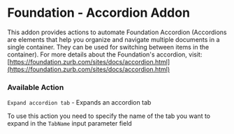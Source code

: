 # Foundation - Accordion Addon

This addon provides actions to automate Foundation Accordion \(Accordions are elements that help you organize and navigate multiple documents in a single container. They can be used for switching between items in the container\). For more details about the Foundation's accordion, visit: [https://foundation.zurb.com/sites/docs/accordion.html](https://foundation.zurb.com/sites/docs/accordion.html)

### Available Action

`Expand accordion tab` - Expands an accordion tab

To use this action you need to specify the name of the tab you want to expand in the `TabName` input parameter field

